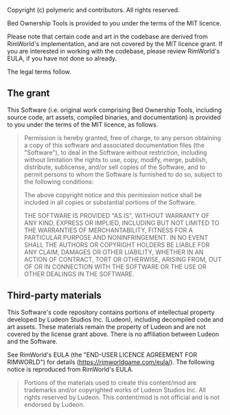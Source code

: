 Copyright (c) polymeric and contributors. All rights reserved.

Bed Ownership Tools is provided to you under the terms of the MIT licence.

Please note that certain code and art in the codebase are derived from RimWorld's implementation, and are not covered by the MIT licence grant.
If you are interested in working with the codebase, please review RimWorld's EULA, if you have not done so already.

The legal terms follow.

## The grant
This Software (i.e. original work comprising Bed Ownership Tools, including source code, art assets, compiled binaries, and documentation) is provided to you under the terms of the MIT licence, as follows.

> Permission is hereby granted, free of charge, to any person obtaining a copy of this software and associated documentation files (the "Software"), to deal in the Software without restriction, including without limitation the rights to use, copy, modify, merge, publish, distribute, sublicense, and/or sell copies of the Software, and to permit persons to whom the Software is furnished to do so, subject to the following conditions:
>
> The above copyright notice and this permission notice shall be included in all copies or substantial portions of the Software.
>
> THE SOFTWARE IS PROVIDED "AS IS", WITHOUT WARRANTY OF ANY KIND, EXPRESS OR IMPLIED, INCLUDING BUT NOT LIMITED TO THE WARRANTIES OF MERCHANTABILITY, FITNESS FOR A PARTICULAR PURPOSE AND NONINFRINGEMENT. IN NO EVENT SHALL THE AUTHORS OR COPYRIGHT HOLDERS BE LIABLE FOR ANY CLAIM, DAMAGES OR OTHER LIABILITY, WHETHER IN AN ACTION OF CONTRACT, TORT OR OTHERWISE, ARISING FROM, OUT OF OR IN CONNECTION WITH THE SOFTWARE OR THE USE OR OTHER DEALINGS IN THE SOFTWARE.

## Third-party materials
This Software's code repository contains portions of intellectual property developed by Ludeon Studios Inc. (Ludeon), including decompiled code and art assets. These materials remain the property of Ludeon and are not covered by the license grant above. There is no affiliation between Ludeon and the Software.

See RimWorld's EULA (the "END-USER LICENCE AGREEMENT FOR RIMWORLD") for details (https://rimworldgame.com/eula/). The following notice is reproduced from RimWorld's EULA.

> Portions of the materials used to create this content/mod are trademarks and/or copyrighted works of Ludeon Studios Inc. All rights reserved by Ludeon. This content/mod is not official and is not endorsed by Ludeon.

